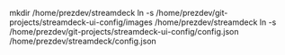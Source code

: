 mkdir /home/prezdev/streamdeck
ln -s /home/prezdev/git-projects/streamdeck-ui-config/images /home/prezdev/streamdeck
ln -s /home/prezdev/git-projects/streamdeck-ui-config/config.json /home/prezdev/streamdeck/config.json
